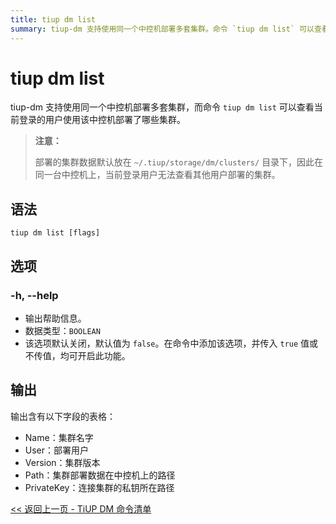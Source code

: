 ```yaml
---
title: tiup dm list
summary: tiup-dm 支持使用同一个中控机部署多套集群。命令 `tiup dm list` 可以查看当前登录的用户使用该中控机部署了哪些集群。部署的集群数据默认放在 `~/.tiup/storage/dm/clusters/` 目录下。在同一台中控机上，当前登录用户无法查看其他用户部署的集群。该命令输出含有集群名字、部署用户、集群版本、集群部署数据在中控机上的路径、连接集群的私钥所在路径的表格。
---
```


# tiup dm list

tiup-dm 支持使用同一个中控机部署多套集群，而命令 `tiup dm list` 可以查看当前登录的用户使用该中控机部署了哪些集群。

> **注意：**
> 
> 部署的集群数据默认放在 `~/.tiup/storage/dm/clusters/` 目录下，因此在同一台中控机上，当前登录用户无法查看其他用户部署的集群。

## 语法

```shell
tiup dm list [flags]
```

## 选项

### -h, --help

- 输出帮助信息。
- 数据类型：`BOOLEAN`
- 该选项默认关闭，默认值为 `false`。在命令中添加该选项，并传入 `true` 值或不传值，均可开启此功能。

## 输出

输出含有以下字段的表格：

- Name：集群名字
- User：部署用户
- Version：集群版本
- Path：集群部署数据在中控机上的路径
- PrivateKey：连接集群的私钥所在路径

[<< 返回上一页 - TiUP DM 命令清单](/tiup/tiup-component-dm.md#命令清单)
